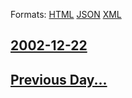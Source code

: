 
Formats: [HTML](2002/12/22/index.html)  [JSON](2002/12/22/index.json)  [XML](2002/12/22/index.xml)  

## [2002-12-22](/news/2002/12/22/index.md)

## [Previous Day...](/news/2002/12/21/index.md)

